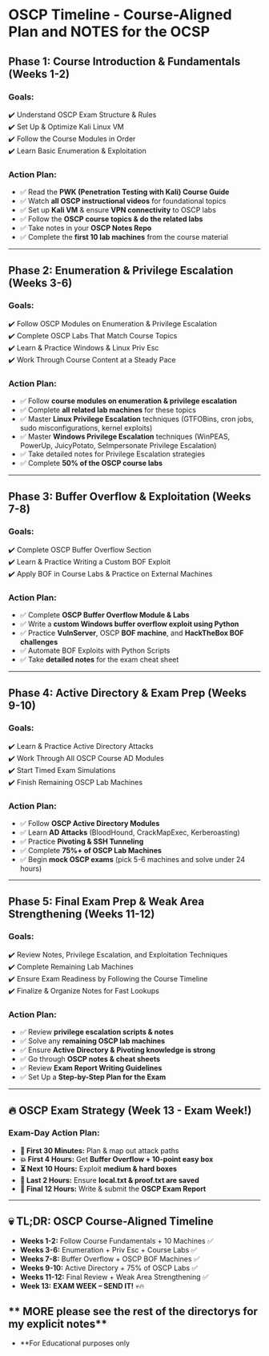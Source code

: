 # OSCP Timeline - Course-Aligned Plan and NOTES for the OCSP

## **Phase 1: Course Introduction & Fundamentals (Weeks 1-2)**
### Goals:
✔️ Understand OSCP Exam Structure & Rules  
✔️ Set Up & Optimize Kali Linux VM  
✔️ Follow the Course Modules in Order  
✔️ Learn Basic Enumeration & Exploitation  

### Action Plan:
- ✅ Read the **PWK (Penetration Testing with Kali) Course Guide**
- ✅ Watch **all OSCP instructional videos** for foundational topics
- ✅ Set up **Kali VM** & ensure **VPN connectivity** to OSCP labs
- ✅ Follow the **OSCP course topics & do the related labs**
- ✅ Take notes in your **OSCP Notes Repo**
- ✅ Complete the **first 10 lab machines** from the course material

---

## **Phase 2: Enumeration & Privilege Escalation (Weeks 3-6)**
### Goals:
✔️ Follow OSCP Modules on Enumeration & Privilege Escalation  
✔️ Complete OSCP Labs That Match Course Topics  
✔️ Learn & Practice Windows & Linux Priv Esc  
✔️ Work Through Course Content at a Steady Pace  

### Action Plan:
- ✅ Follow **course modules on enumeration & privilege escalation**
- ✅ Complete **all related lab machines** for these topics
- ✅ Master **Linux Privilege Escalation** techniques (GTFOBins, cron jobs, sudo misconfigurations, kernel exploits)
- ✅ Master **Windows Privilege Escalation** techniques (WinPEAS, PowerUp, JuicyPotato, SeImpersonate Privilege Escalation)
- ✅ Take detailed notes for Privilege Escalation strategies
- ✅ Complete **50% of the OSCP course labs**

---

## **Phase 3: Buffer Overflow & Exploitation (Weeks 7-8)**
### Goals:
✔️ Complete OSCP Buffer Overflow Section  
✔️ Learn & Practice Writing a Custom BOF Exploit  
✔️ Apply BOF in Course Labs & Practice on External Machines  

### Action Plan:
- ✅ Complete **OSCP Buffer Overflow Module & Labs**
- ✅ Write a **custom Windows buffer overflow exploit using Python**
- ✅ Practice **VulnServer**, OSCP **BOF machine**, and **HackTheBox BOF challenges**
- ✅ Automate BOF Exploits with Python Scripts
- ✅ Take **detailed notes** for the exam cheat sheet

---

## **Phase 4: Active Directory & Exam Prep (Weeks 9-10)**
### Goals:
✔️ Learn & Practice Active Directory Attacks  
✔️ Work Through All OSCP Course AD Modules  
✔️ Start Timed Exam Simulations  
✔️ Finish Remaining OSCP Lab Machines  

### Action Plan:
- ✅ Follow **OSCP Active Directory Modules**
- ✅ Learn **AD Attacks** (BloodHound, CrackMapExec, Kerberoasting)
- ✅ Practice **Pivoting & SSH Tunneling**
- ✅ Complete **75%+ of OSCP Lab Machines**
- ✅ Begin **mock OSCP exams** (pick 5-6 machines and solve under 24 hours)

---

## **Phase 5: Final Exam Prep & Weak Area Strengthening (Weeks 11-12)**
### Goals:
✔️ Review Notes, Privilege Escalation, and Exploitation Techniques  
✔️ Complete Remaining Lab Machines  
✔️ Ensure Exam Readiness by Following the Course Timeline  
✔️ Finalize & Organize Notes for Fast Lookups  

### Action Plan:
- ✅ Review **privilege escalation scripts & notes**
- ✅ Solve any **remaining OSCP lab machines**
- ✅ Ensure **Active Directory & Pivoting knowledge is strong**
- ✅ Go through **OSCP notes & cheat sheets**
- ✅ Review **Exam Report Writing Guidelines**
- ✅ Set Up a **Step-by-Step Plan for the Exam**

---

## **🔥 OSCP Exam Strategy (Week 13 - Exam Week!)**
### Exam-Day Action Plan:
- **📌 First 30 Minutes:** Plan & map out attack paths
- **💥 First 4 Hours:** Get **Buffer Overflow + 10-point easy box**
- **⏳ Next 10 Hours:** Exploit **medium & hard boxes**
- **🎯 Last 2 Hours:** Ensure **local.txt & proof.txt are saved**
- **📄 Final 12 Hours:** Write & submit the **OSCP Exam Report**

---

## **💀 TL;DR: OSCP Course-Aligned Timeline**
- **Weeks 1-2:** Follow Course Fundamentals + 10 Machines ✅
- **Weeks 3-6:** Enumeration + Priv Esc + Course Labs ✅
- **Weeks 7-8:** Buffer Overflow + OSCP BOF Machines ✅
- **Weeks 9-10:** Active Directory + 75% of OSCP Labs ✅
- **Weeks 11-12:** Final Review + Weak Area Strengthening ✅
- **Week 13:** **EXAM WEEK – SEND IT!** 💀🔥

## ** MORE please see the rest of the directorys for my explicit notes**
- **For Educational purposes only
